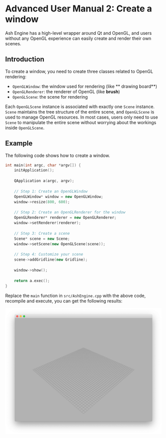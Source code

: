 # Advanced User Manual 2: Create a window

Ash Engine has a high-level wrapper around Qt and OpenGL, and users without any OpenGL experience can easily create and render their own scenes.

## Introduction

To create a window, you need to create three classes related to OpenGL rendering:

* `OpenGLWindow`: the window used for rendering (like ** drawing board**)
* `OpenGLRenderer`: the renderer of OpenGL (like **brush**)
* `OpenGLScene`: the scene for rendering

Each `OpenGLScene` instance is associated with exactly one `Scene` instance. `Scene` maintains the tree structure of the entire scene, and `OpenGLScene` is used to manage OpenGL resources. In most cases, users only need to use `Scene` to manipulate the entire scene without worrying about the workings inside `OpenGLScene`.

## Example

The following code shows how to create a window.

```cpp
int main(int argc, char *argv[]) {
    initApplication();

    QApplication a(argc, argv);

    // Step 1: Create an OpenGLWindow
    OpenGLWindow* window = new OpenGLWindow;
    window->resize(800, 600);

    // Step 2: Create an OpenGLRenderer for the window
    OpenGLRenderer* renderer = new OpenGLRenderer;
    window->setRenderer(renderer);

    // Step 3: Create a scene
    Scene* scene = new Scene;
    window->setScene(new OpenGLScene(scene));

    // Step 4: Customize your scene
    scene->addGridline(new Gridline);

    window->show();

    return a.exec();
}
```

Replace the `main` function in `src/AshEngine.cpp` with the above code, recompile and execute, you can get the following results:

![](images/advanced-user-manual2.png)